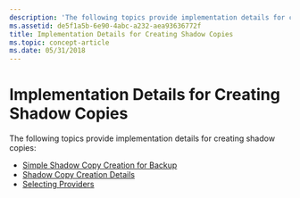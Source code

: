 ```yaml
---
description: 'The following topics provide implementation details for creating shadow copies:'
ms.assetid: de5f1a5b-6e90-4abc-a232-aea93636772f
title: Implementation Details for Creating Shadow Copies
ms.topic: concept-article
ms.date: 05/31/2018
---
```


# Implementation Details for Creating Shadow Copies

The following topics provide implementation details for creating shadow copies:

-   [Simple Shadow Copy Creation for Backup](simple-shadow-copy-creation-for-backup.md)
-   [Shadow Copy Creation Details](shadow-copy-creation-details.md)
-   [Selecting Providers](selecting-providers.md)

 

 




